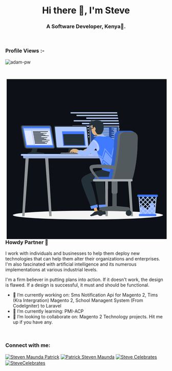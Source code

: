 <h1 align="center">Hi there 👋, I'm Steve</h1>
<h3 align="center">A Software Developer, Kenya🌟.</h3>

<br>

<p align="right"> <h3>Profile Views :-</h3> <img src="https://komarev.com/ghpvc/?username=SteveCelebrates&label=Profile%20views&color=0e75b6&style=flat"
    alt="adam-pw" /> 
  </p>

<br>

<p><img align="right" src="https://github.com/SteveCelebrates/SteveCelebrates/blob/main/animation_500_kxa883sd.gif" alt="adam-pw" /></p>


### Howdy Partner 👋

I work with individuals and businesses to help them deploy new technologies that can help them alter their organizations and enterprises. I'm also fascinated with artificial intelligence and its numerous implementations at various industrial levels.

I'm a firm believer in putting plans into action. If it doesn't work, the design is flawed. If a design is successful, it must and should be functional.

- 🔭 I’m currently working on: Sms Notification Api for Magento 2, Tims (Kra Intergration) Magento 2, School Managent System (From CodeIgniter) to Laravel
- 🌱 I’m currently learning: PMI-ACP
- 👯 I’m looking to collaborate on: Magento 2 Technology projects. Hit me up if you have any.

<br>

<h3 align="left">Connect with me:</h3>
<p align="left">
  <a href="kedin.com/in/patrick-steven-maunda-7635b364/" target="blank"><img align="center"
      src="https://raw.githubusercontent.com/rahuldkjain/github-profile-readme-generator/master/src/images/icons/Social/linked-in-alt.svg"
      alt="Steven Maunda Patrick" height="30" width="40" /></a> 
  <a href="https://www.facebook.com/PatrickStevenMaunda/" target="blank"><img align="center"
      src="https://raw.githubusercontent.com/rahuldkjain/github-profile-readme-generator/master/src/images/icons/Social/facebook.svg"
      alt="Patrick Steven Maunda" height="30" width="40" /></a> 
  <a href="https://www.instagram.com/steve_celebrates/" target="blank"><img align="center"
      src="https://raw.githubusercontent.com/rahuldkjain/github-profile-readme-generator/master/src/images/icons/Social/instagram.svg"
      alt="Steve Celebrates" height="30" width="40" /></a> 
  <!-- <a href="https://www.hackerrank.com/adampithewan" target="blank"><img align="center"
      src="https://raw.githubusercontent.com/rahuldkjain/github-profile-readme-generator/master/src/images/icons/Social/hackerrank.svg"
      alt="adampithewan" height="30" width="40" /></a>  -->
 <a href="https://twitter.com/stevecelebrates" target="blank"><img align="center"
      src="https://raw.githubusercontent.com/rahuldkjain/github-profile-readme-generator/master/src/images/icons/Social/twitter.svg"
      alt="SteveCelebrates" height="30" width="40" /></a> 
</p>

<br>



<!--
**SteveCelebrates/SteveCelebrates** is a ✨ _special_ ✨ repository because its `README.md` (this file) appears on your GitHub profile.

Here are some ideas to get you started:

- 🔭 I’m currently working on ...
- 🌱 I’m currently learning ...
- 👯 I’m looking to collaborate on ...
- 🤔 I’m looking for help with ...
- 💬 Ask me about ...
- 📫 How to reach me: ...
- 😄 Pronouns: ...
- ⚡ Fun fact: ...
-->

